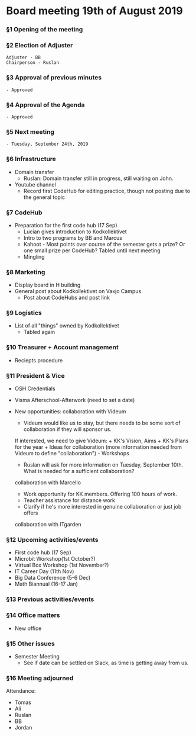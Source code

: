 # Board meeting 19th of August 2019
### §1 Opening of the meeting
### §2 Election of Adjuster
	Adjuster - BB
	Chairperson - Ruslan
### §3 Approval of previous minutes
	- Approved
### §4 Approval of the Agenda
	- Approved
### §5 Next meeting
	
	- Tuesday, September 24th, 2019

### §6 Infrastructure
- Domain transfer
	* Ruslan: Domain transfer still in progress, still waiting on John.
- Youtube channel
	* Record first CodeHub for editing practice, though not posting due to the general topic

### §7 CodeHub
- Preparation for the first code hub (17 Sep)
	* Lucian gives introduction to Kodkollektivet
	* Intro to two programs by BB and Marcus
	* Kahoot - Most points over course of the semester gets a prize? Or one small prize per CodeHub? Tabled until next meeting
	* Mingling

### §8 Marketing
- Display board in H building
- General post about Kodkollektivet on Vaxjo Campus
	* Post about CodeHubs and post link

### §9 Logistics
- List of all "things" owned by Kodkollektivet
	* Tabled again

### §10 Treasurer + Account management
- Reciepts procedure

### §11 President & Vice
- OSH Credentials
- Visma Afterschool-Afterwork (need to set a date)
- New opportunities:
   collaboration with Videum
	* Videum would like us to stay, but there needs to be some sort of collaboration 
	  if they will sponsor us.
 
	If interested, we need to give Videum:
		+ KK's Vision, Aims
		+ KK's Plans for the year
		+ Ideas for collaboration (more information needed from Videum to define "collaboration")
			- Workshops

	* Ruslan will ask for more information on Tuesday, September 10th.
	  What is needed for a sufficient collaboration?

   collaboration with Marcello
	* Work opportunity for KK members. Offering 100 hours of work.
	* Teacher assistance for distance work
	* Clarify if he's more interested in genuine collaboration or just job offers

   collaboration with ITgarden

### §12 Upcoming activities/events
- First code hub (17 Sep)
- Microbit Workshop(1st October?)
- Virtual Box Workshop (1st November?)
- IT Career Day (11th Nov)
- Big Data Conference (5-6 Dec)
- Math Biannual (16-17 Jan)

### §13 Previous activities/events
### §14 Office matters
- New office	
### §15 Other issues

- Semester Meeting
	* See if date can be settled on Slack, as time is getting away from us.

### §16 Meeting adjourned


Attendance:
- Tomas
- Ali
- Ruslan
- BB
- Jordan



